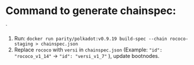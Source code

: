 # Command to generate chainspec:
`
 1. Run: `docker run parity/polkadot:v0.9.19 build-spec --chain rococo-staging > chainspec.json`
 2. Replace `rococo` with `versi` in `chainspec.json` (Example: `"id": "rococo_v1_14"` -> `"id": "versi_v1_7"` ), update bootnodes. 